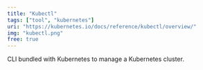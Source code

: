 ```yaml
---
title: "Kubectl"
tags: ["tool", "kubernetes"]
uri: "https://kubernetes.io/docs/reference/kubectl/overview/"
img: "kubectl.png"
free: true
---
```


CLI bundled with Kubernetes to manage a Kubernetes cluster.